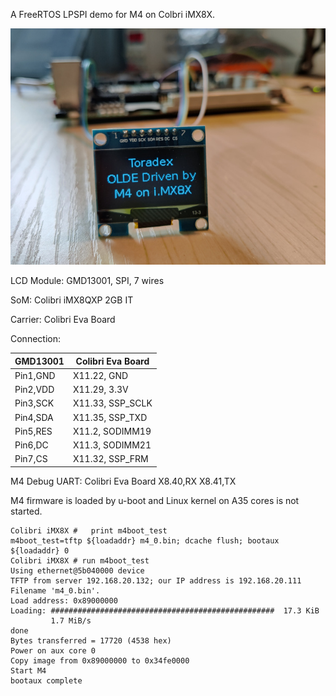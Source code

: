 A FreeRTOS LPSPI demo for M4 on Colbri iMX8X.

![IMAGE](https://github.com/widewind2015/SDK_2_9_0_MEK-MIMX8QX-Tdx/blob/master/boards/mekmimx8qx/rtos_examples/freertos_lpspi/pictures/oled-lcd-col-imx8x-m4.jpg)

LCD Module: GMD13001, SPI, 7 wires

SoM: Colibri iMX8QXP 2GB IT

Carrier: Colibri Eva Board

Connection:

|GMD13001            |Colibri Eva Board|
| ----------- | ----------- |
|Pin1,GND   |   X11.22, GND|
|Pin2,VDD   |   X11.29, 3.3V|
|Pin3,SCK   |   X11.33, SSP_SCLK|
|Pin4,SDA   |   X11.35, SSP_TXD|
|Pin5,RES   |   X11.2, SODIMM19|
|Pin6,DC    |   X11.3, SODIMM21| 
|Pin7,CS    |   X11.32, SSP_FRM| 


M4 Debug UART:
Colibri Eva Board
X8.40,RX
X8.41,TX

M4 firmware is loaded by u-boot and Linux kernel on A35 cores is not started. 
```
Colibri iMX8X #   print m4boot_test
m4boot_test=tftp ${loadaddr} m4_0.bin; dcache flush; bootaux ${loadaddr} 0
Colibri iMX8X # run m4boot_test
Using ethernet@5b040000 device
TFTP from server 192.168.20.132; our IP address is 192.168.20.111
Filename 'm4_0.bin'.
Load address: 0x89000000
Loading: ##################################################  17.3 KiB
         1.7 MiB/s
done
Bytes transferred = 17720 (4538 hex)
Power on aux core 0
Copy image from 0x89000000 to 0x34fe0000
Start M4
bootaux complete
```
